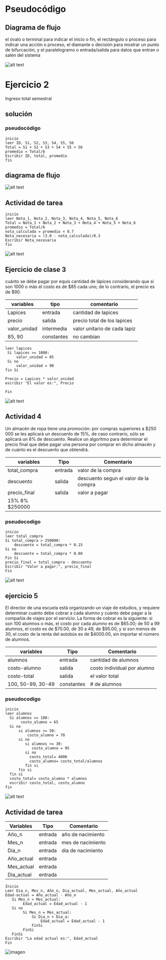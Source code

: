 # Pseudocódigo


## Diagrama de flujo

el óvalo o terminal para indicar el inicio o fin, el rectángulo o proceso para indicar una acción o proceso, el diamante o decisión para mostrar un punto de bifurcación, y el paralelogramo o entrada/salida para datos que entran o salen del sistema

![alt text](/Actividades/imagenes/image.png)







# Ejercicio 2
Ingreso total semestral

## solución 
### pseudocódigo
```
inicio
leer ID, S1, S2, S3, S4, S5, S6
Total = S1 + S2 + S3 + S4 + S5 + S6
promedio = Total/6
Escribir ID, total, promedio
fin
 ```
 ## diagrama de flujo
 ![alt text](<../actividades/imagenes/Diagrama sin título.drawio.png>)







## Actividad de tarea

```
inicio
leer Nota_1, Nota_2, Nota_3, Nota_4, Nota_5, Nota_6
Total = Nota_1 + Nota_2 + Nota_3 + Nota_4 + Nota_5 + Nota_6
promedio = Total/6
nota_calculada = promedio × 0.7
Nota_necesaria = (3.0 - nota_calculada)/0.3
Escribir Nota_necesaria
fin

 ```

![alt text](<imagenes/Diagrama sin título.drawio.png>)








## Ejercicio de clase 3

cuánto se debe pagar por equis cantidad de lápices considerando que si son 1000 o más el costo es de $85 cada uno; de lo contrario, el precio es de $90.


|variables| tipo | comentario|
|----------|-----|------------|
Lapices| entrada| cantidad de lapices
precio | salida| precio total de los lapices
valor_unidad| intermedia| valor unitario de cada lapiz
85, 90| constantes|no cambian

```
leer lapices
 Si lapices >= 1000:
     valor_unidad = 85
 Si no 
     valor_unidad = 90
fin Si

Precio = Lapices * valor_unidad
escribir "El valor es:", Precio

Fin

``` 


![alt text](..//Actividades/imagenes/diagrama2.png)







## Actividad 4
Un almacén de ropa tiene una promoción: por compras superiores a $250 000 se les aplicará un descuento de 15%, de caso contrario, sólo se aplicará un 8% de descuento. Realice un algoritmo para determinar el precio final que debe pagar una persona por comprar en dicho almacén y de cuánto es el descuento que obtendrá. 

|variables |Tipo |Comentario |
|----------|-----|-----------|
total_compra|entrada|valor de la compra
descuento|salida|descuento segun el valor de la compra
precio_final|salida|valor a pagar|
15% 8% $250000|

### pseudocodigo
  
```
inicio
leer total_compra
Si total_compra > 250000:
    descuento = total_compra * 0.15
Si no 
    descuento = total_compra * 0.08
Fin Si
precio_final = total_compra - descuento
Escribir "Valor a pagar:", precio_final
Fin

```
![alt text](<../actividades/imagenes/punto 4.png>)






## ejercicio 5
El director de una escuela está organizando un viaje de estudios, y requiere determinar cuánto debe cobrar a cada alumno y cuánto debe pagar a la compañía de viajes por el servicio. La forma de cobrar es la siguiente: si son 100 alumnos o más, el costo por cada alumno es de $65.00; de 50 a 99 alumnos, el costo es de $70.00, de 30 a 49, de $95.00, y si son menos de 30, el costo de la renta del autobús es de $4000.00, sin importar el número de alumnos.

|variables |Tipo |Comentario |
|----------|-----|-----------|
alumnos| entrada|cantidad de alumnos
costo-alumno| salida|costo individual por alumno
costo-total| salida|el valor total 
100, 50-99, 30-49| constantes|# de alumnos

### pseudocodigo
```
inicio
leer alumnos
  Si alumnos >= 100:
       costo_alumno = 65
  Si no 
      si alumnos >= 50:
          costo_alumno = 70
      si no 
         si alumnos >= 30:
            costo_alumno = 95
         si no 
           costo_total= 4000
           costo_alumno= costo_total/alumnos
         fin si
      fin si
  fin si
  costo_total= costo_alumno * alumnos
  escribir costo_total, costo_alumno
fin
```




![alt text](/Actividades/imagenes/diagrama_alumnos.png)






## Actividad de tarea


|Variables|Tipo|Comentario|
|---------|----|----------|
Año_n|entrada|año de nacimiento
Mes_n|entrada|mes de nacimiento
Dia_n|entrada|dia de nacimiento
Año_actual|entrada|
Mes_actual|entrada|
Dia_actual|entrada|




```
Inicio
Leer Dia_n, Mes_n, Año_n, Dia_actual, Mes_actual, Año_actual
Edad-actual = Año_actual - Año_n
   Si Mes_n > Mes_actual:
        Edad_actual = Edad_actual - 1
   Si no
        Si Mes_n = Mes_actual:
            Si Dia_n > Dia_a:
                Edad_actual = Edad_actual - 1
            FinSi
        FinSi
   FinSi
Escribir "La edad actual es:", Edad_actual
Fin
```


![imagen](/Actividades/imagenes/tarea%20edad.drawio.png)


